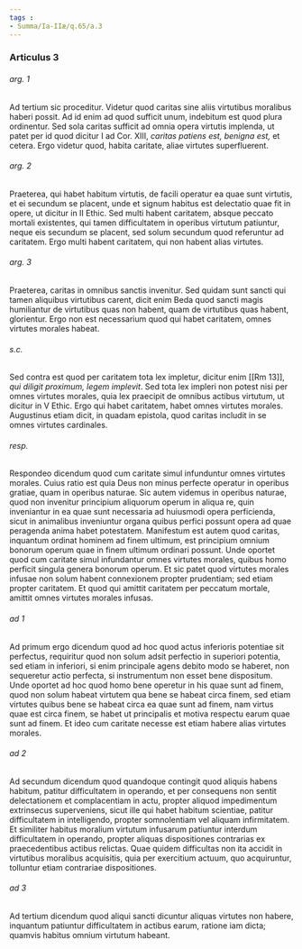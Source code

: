 ```yaml
---
tags : 
- Summa/Ia-IIæ/q.65/a.3
---
```


### Articulus 3

###### arg. 1
Ad tertium sic proceditur. Videtur quod caritas sine aliis virtutibus moralibus haberi possit. Ad id enim ad quod sufficit unum, indebitum est quod plura ordinentur. Sed sola caritas sufficit ad omnia opera virtutis implenda, ut patet per id quod dicitur I ad Cor. XIII, *caritas patiens est, benigna est,* et cetera. Ergo videtur quod, habita caritate, aliae virtutes superfluerent.

###### arg. 2
Praeterea, qui habet habitum virtutis, de facili operatur ea quae sunt virtutis, et ei secundum se placent, unde et signum habitus est delectatio quae fit in opere, ut dicitur in II Ethic. Sed multi habent caritatem, absque peccato mortali existentes, qui tamen difficultatem in operibus virtutum patiuntur, neque eis secundum se placent, sed solum secundum quod referuntur ad caritatem. Ergo multi habent caritatem, qui non habent alias virtutes.

###### arg. 3
Praeterea, caritas in omnibus sanctis invenitur. Sed quidam sunt sancti qui tamen aliquibus virtutibus carent, dicit enim Beda quod sancti magis humiliantur de virtutibus quas non habent, quam de virtutibus quas habent, glorientur. Ergo non est necessarium quod qui habet caritatem, omnes virtutes morales habeat.

###### s.c.
Sed contra est quod per caritatem tota lex impletur, dicitur enim [[Rm 13]], *qui diligit proximum, legem implevit*. Sed tota lex impleri non potest nisi per omnes virtutes morales, quia lex praecipit de omnibus actibus virtutum, ut dicitur in V Ethic. Ergo qui habet caritatem, habet omnes virtutes morales. Augustinus etiam dicit, in quadam epistola, quod caritas includit in se omnes virtutes cardinales.

###### resp.
Respondeo dicendum quod cum caritate simul infunduntur omnes virtutes morales. Cuius ratio est quia Deus non minus perfecte operatur in operibus gratiae, quam in operibus naturae. Sic autem videmus in operibus naturae, quod non invenitur principium aliquorum operum in aliqua re, quin inveniantur in ea quae sunt necessaria ad huiusmodi opera perficienda, sicut in animalibus inveniuntur organa quibus perfici possunt opera ad quae peragenda anima habet potestatem. Manifestum est autem quod caritas, inquantum ordinat hominem ad finem ultimum, est principium omnium bonorum operum quae in finem ultimum ordinari possunt. Unde oportet quod cum caritate simul infundantur omnes virtutes morales, quibus homo perficit singula genera bonorum operum. Et sic patet quod virtutes morales infusae non solum habent connexionem propter prudentiam; sed etiam propter caritatem. Et quod qui amittit caritatem per peccatum mortale, amittit omnes virtutes morales infusas.

###### ad 1
Ad primum ergo dicendum quod ad hoc quod actus inferioris potentiae sit perfectus, requiritur quod non solum adsit perfectio in superiori potentia, sed etiam in inferiori, si enim principale agens debito modo se haberet, non sequeretur actio perfecta, si instrumentum non esset bene dispositum. Unde oportet ad hoc quod homo bene operetur in his quae sunt ad finem, quod non solum habeat virtutem qua bene se habeat circa finem, sed etiam virtutes quibus bene se habeat circa ea quae sunt ad finem, nam virtus quae est circa finem, se habet ut principalis et motiva respectu earum quae sunt ad finem. Et ideo cum caritate necesse est etiam habere alias virtutes morales.

###### ad 2
Ad secundum dicendum quod quandoque contingit quod aliquis habens habitum, patitur difficultatem in operando, et per consequens non sentit delectationem et complacentiam in actu, propter aliquod impedimentum extrinsecus superveniens, sicut ille qui habet habitum scientiae, patitur difficultatem in intelligendo, propter somnolentiam vel aliquam infirmitatem. Et similiter habitus moralium virtutum infusarum patiuntur interdum difficultatem in operando, propter aliquas dispositiones contrarias ex praecedentibus actibus relictas. Quae quidem difficultas non ita accidit in virtutibus moralibus acquisitis, quia per exercitium actuum, quo acquiruntur, tolluntur etiam contrariae dispositiones.

###### ad 3
Ad tertium dicendum quod aliqui sancti dicuntur aliquas virtutes non habere, inquantum patiuntur difficultatem in actibus earum, ratione iam dicta; quamvis habitus omnium virtutum habeant.

